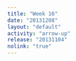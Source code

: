 ```yaml
---
title: "Week 16"
date: "20131208"
layout: "default"
activity: "arrow-up"
release: "20131104"
nolink: "true"
---
```



